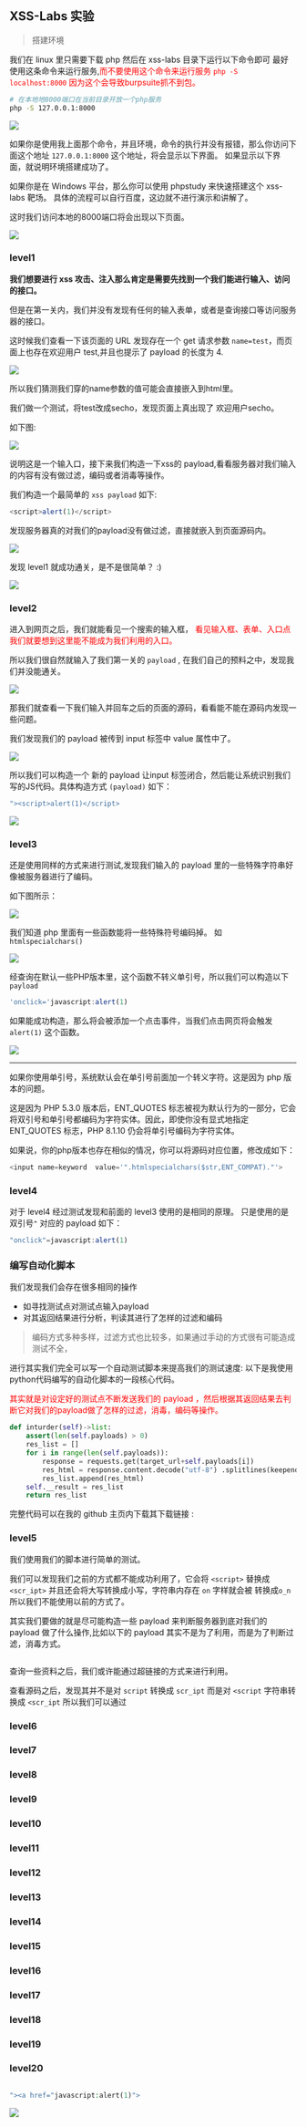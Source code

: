 ## XSS-Labs 实验
> 搭建环境

我们在 linux 里只需要下载 php 然后在 xss-labs 目录下运行以下命令即可
最好使用这条命令来运行服务,<font color='red'>而不要使用这个命令来运行服务 `php -S localhost:8000` 因为这个会导致burpsuite抓不到包。</font> 

```bash
# 在本地地8000端口在当前目录开放一个php服务
php -S 127.0.0.1:8000 
```

![](./xss-labs.assets/1.png)

如果你是使用我上面那个命令，并且环境，命令的执行并没有报错，那么你访问下面这个地址 `127.0.0.1:8000` 这个地址，将会显示以下界面。
如果显示以下界面，就说明环境搭建成功了。

如果你是在 Windows 平台，那么你可以使用 phpstudy 来快速搭建这个 xss-labs 靶场。
具体的流程可以自行百度，这边就不进行演示和讲解了。

这时我们访问本地的8000端口将会出现以下页面。

![](./xss-labs.assets/2.png)

### level1

**我们想要进行 xss 攻击、注入那么肯定是需要先找到一个我们能进行输入、访问的接口。**

但是在第一关内，我们并没有发现有任何的输入表单，或者是查询接口等访问服务器的接口。

这时候我们查看一下该页面的 URL 发现存在一个 get 请求参数 `name=test`，而页面上也存在欢迎用户 test,并且也提示了 payload 的长度为 4.

![](./xss-labs.assets/3.png)

所以我们猜测我们穿的name参数的值可能会直接嵌入到html里。

我们做一个测试，将test改成secho，发现页面上真出现了 欢迎用户secho。

如下图:

![](./xss-labs.assets/2023-02-26_13-04.png)

说明这是一个输入口，接下来我们构造一下xss的 payload,看看服务器对我们输入的内容有没有做过滤，编码或者消毒等操作。

我们构造一个最简单的 `xss payload` 如下:
```javascript
<script>alert(1)</script>
```

发现服务器真的对我们的payload没有做过滤，直接就嵌入到页面源码内。

![](./xss-labs.assets/2023-02-26_13-05.png)

发现 level1 就成功通关，是不是很简单？ :)

![](./xss-labs.assets/4.png)

### level2

进入到网页之后，我们就能看见一个搜索的输入框，
<font color='red'>看见输入框、表单、入口点我们就要想到这里能不能成为我们利用的入口。</font>

所以我们很自然就输入了我们第一关的 `payload` , 在我们自己的预料之中，发现我们并没能通关。

![](./xss-labs.assets/5.png)

那我们就查看一下我们输入并回车之后的页面的源码，看看能不能在源码内发现一些问题。

我们发现我们的 payload 被传到 input 标签中 value 属性中了。

![](./xss-labs.assets/6.png)

所以我们可以构造一个 新的 payload 让input 标签闭合，然后能让系统识别我们写的JS代码。具体构造方式 `(payload)` 如下：

```javascript
"><script>alert(1)</script>
```

![](./xss-labs.assets/7.png)

### level3

还是使用同样的方式来进行测试,发现我们输入的 payload 里的一些特殊字符串好像被服务器进行了编码。

如下图所示：

![](./xss-labs.assets/8.png)

我们知道 php 里面有一些函数能将一些特殊符号编码掉。
如 `htmlspecialchars()`

![](./xss-labs.assets/10.png)

经查询在默认一些PHP版本里，这个函数不转义单引号，所以我们可以构造以下 `payload` 

```javascript
'onclick='javascript:alert(1)
```
如果能成功构造，那么将会被添加一个点击事件，当我们点击网页将会触发 `alert(1)` 这个函数。

![](./xss-labs.assets/9.png)


---

如果你使用单引号，系统默认会在单引号前面加一个转义字符。这是因为 php 版本的问题。

这是因为 PHP 5.3.0 版本后，ENT_QUOTES 标志被视为默认行为的一部分，它会将双引号和单引号都编码为字符实体。因此，即使你没有显式地指定 ENT_QUOTES 标志，PHP 8.1.10 仍会将单引号编码为字符实体。

如果说，你的php版本也存在相似的情况，你可以将源码对应位置，修改成如下：

```php
<input name=keyword  value='".htmlspecialchars($str,ENT_COMPAT)."'>	
```

### level4

对于 level4 经过测试发现和前面的 level3 使用的是相同的原理。
只是使用的是双引号`"` 对应的 payload 如下：

```js
"onclick"=javascript:alert(1)
```

### 编写自动化脚本

我们发现我们会存在很多相同的操作
+ 如寻找测试点对测试点输入payload
+ 对其返回结果进行分析，判读其进行了怎样的过滤和编码

> 编码方式多种多样，过滤方式也比较多，如果通过手动的方式很有可能造成测试不全，

 
进行其实我们完全可以写一个自动测试脚本来提高我们的测试速度:
以下是我使用python代码编写的自动化脚本的一段核心代码。

<font color='red'>其实就是对设定好的测试点不断发送我们的 payload ，然后根据其返回结果去判断它对我们的payload做了怎样的过滤，消毒，编码等操作。 </font>


```python
def inturder(self)->list: 
    assert(len(self.payloads) > 0)
    res_list = []
    for i in range(len(self.payloads)):
        response = requests.get(target_url+self.payloads[i])
        res_html = response.content.decode("utf-8") .splitlines(keepends=True)
        res_list.append(res_html)
    self.__result = res_list
    return res_list
```

完整代码可以在我的 github 主页内下载其下载链接 :


### level5

我们使用我们的脚本进行简单的测试。

我们可以发现我们之前的方式都不能成功利用了，它会将 `<script>` 替换成 `<scr_ipt>` 并且还会将大写转换成小写，字符串内存在 `on` 字样就会被 转换成`o_n` 所以我们不能使用以前的方式了。

其实我们要做的就是尽可能构造一些 payload 来判断服务器到底对我们的 payload 做了什么操作,比如以下的 payload 其实不是为了利用，而是为了判断过滤，消毒方式。

```php

```

查询一些资料之后，我们或许能通过超链接的方式来进行利用。

查看源码之后，发现其并不是对 `script` 转换成 `scr_ipt` 而是对 `<script` 字符串转换成 `<scr_ipt` 所以我们可以通过


### level6

### level7

### level8
### level9
### level10
### level11
### level12
### level13
### level14
### level15
### level16
### level17
### level18
### level19
### level20


```php

"><a href="javascript:alert(1)">
```



![](./xss-labs.assets/11.png)